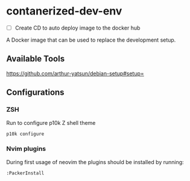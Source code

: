 # contanerized-dev-env

- [ ] Create CD to auto deploy image to the docker hub

A Docker image that can be used to replace the development setup.

## Available Tools
https://github.com/arthur-yatsun/debian-setup#setup=


## Configurations

### ZSH
Run to configure p10k Z shell theme
```
p10k configure
```

### Nvim plugins
During first usage of neovim the plugins should be installed by running:
```
:PackerInstall
```
